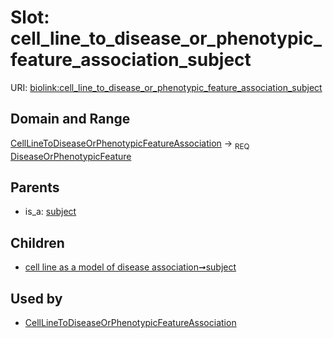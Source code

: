 
# Slot: cell_line_to_disease_or_phenotypic_feature_association_subject




URI: [biolink:cell_line_to_disease_or_phenotypic_feature_association_subject](https://w3id.org/biolink/vocab/cell_line_to_disease_or_phenotypic_feature_association_subject)


## Domain and Range

[CellLineToDiseaseOrPhenotypicFeatureAssociation](CellLineToDiseaseOrPhenotypicFeatureAssociation.md) ->  <sub>REQ</sub>
 [DiseaseOrPhenotypicFeature](DiseaseOrPhenotypicFeature.md)

## Parents

 *  is_a: [subject](subject.md)

## Children

 *  [cell line as a model of disease association➞subject](cell_line_as_a_model_of_disease_association_subject.md)

## Used by

 * [CellLineToDiseaseOrPhenotypicFeatureAssociation](CellLineToDiseaseOrPhenotypicFeatureAssociation.md)
